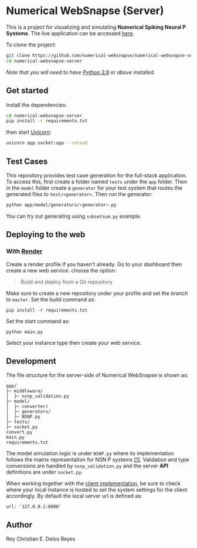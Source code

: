 # Numerical WebSnapse (Server)

This is a project for visualizing and simulating **Numerical Spiking Neural P Systems**. The live application can be accessed [here](https://numerical-websnapse.vercel.app).

To clone the project:

```bash
git clone https://github.com/numerical-websnapse/numerical-websnapse-server
cd numerical-websnapse-server
```

*Note that you will need to have [Python 3.9](https://www.python.org)  or above installed.*

## Get started

Install the dependencies:

```bash
cd numerical-websnapse-server
pip install -r requirements.txt
```

then start [Uvicorn](https://www.uvicorn.org):

```bash
uvicorn app.socket:app --reload
```

## Test Cases

This repository provides test case generation for the full-stack application. To access this, first create a folder named `tests` under the `app` folder. Then in the `model` folder create a `generator` for your test system that routes the generated files to `test/<generator>`. Then run the generator:

```bash
python app/model/generators/<generator>.py
```

You can try out generating using `subsetsum.py` example.

## Deploying to the web

### With [Render](https://render.com)

Create a render profile if you haven't already. Go to your dashboard then create a new web service. choose the option:

> Build and deploy from a Git repository

Make sure to create a new repository under your profile and set the branch to `master`. Set the build command as:

```
pip install -r requirements.txt
```

Set the start command as:

```
python main.py
```

Select your instance type then create your web service.

## Development

The file structure for the server-side of Numerical WebSnapse is shown as:

```
app/
├─ middleware/
│  ├─ nsnp_validation.py
├─ model/
│  ├─ converter/
│  ├─ generators/
│  ├─ NSNP.py
├─ tests/
├─ socket.py
convert.py
main.py
requirements.txt
```

The model simulation logic is under `NSNP.py` where its implementation follows the matrix representation for NSN P systems [[1]](https://link.springer.com/article/10.1007/s41965-022-00093-7). Validation and type conversions are handled by `nsnp_validation.py` and the server **API** definitions are under `socket.py`.

When working together with the [client implementation](https://github.com/numerical-websnapse/numerical-websnapse-client), be sure to check where your local instance is hosted to set the system settings for the client accordingly. By default the local server url is defined as:

```
url: '127.0.0.1:8000'
```

## Author

Rey Christian E. Delos Reyes
